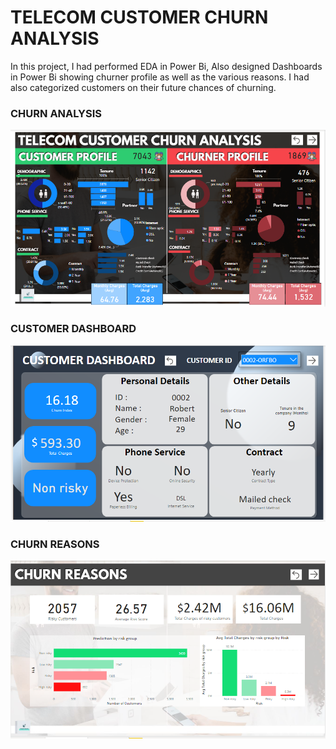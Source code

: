 # <h1>TELECOM CUSTOMER CHURN ANALYSIS</h1>
<p> In this project, I had performed EDA in Power Bi, Also designed Dashboards in Power Bi showing churner profile as well as the various reasons. I had also categorized customers on their future chances of churning. </p>

<h3>CHURN ANALYSIS</h3>
<img src="Churn Analysis.png" alt="Churn Analysis">

<h3>CUSTOMER DASHBOARD</h3>
<img src="Customer Dashboard.png" alt="Customer Dashboard">

<h3>CHURN REASONS</h3>
<img src="Churn Reasons.png" alt="Churn Reasons">
